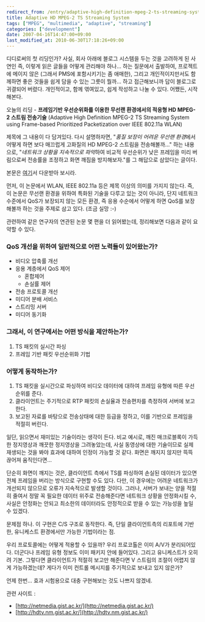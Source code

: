 ```yaml
---
redirect_from: /entry/adaptive-high-definition-mpeg-2-ts-streaming-system-using-frame-based-prioritized-packetization-over-ieee-80211a-wlan/
title: Adaptive HD MPEG-2 TS Streaming System
tags: ["MPEG", "multimedia", "adaptive", "streaming"]
categories: ["development"]
date: 2007-04-16T14:47:00+09:00
last_modified_at: 2010-06-30T17:18:26+09:00
---
```

디디로써의 첫 리딩인가? 사실, 회사 아래에 블로그 시스템을 두는 것을
고려하게 된 사연인 즉, 이렇게 읽은 글들을 어떻게 관리해야 하나... 하는
질문에서 출발하여, 프로젝트에 메이지 않은 (그래서 PMS에 포함시키기는
좀 애매한), 그리고 개인적이지만서도 함께하면 좋은 것들을 쉽게 담을 수
있는 그릇이 뭘까... 하고 접근해보니까 답이 블로그로 귀결되어 버렸다.
개인적이고, 함께 엮여있고, 쉽게 작성하고 나눌 수 있다.
어쨌든, 시작해본다.

오늘의 리딩 - **프레임기반 우선순위화를 이용한 무선랜 환경에서의 적응형
HD MPEG-2 스트림 전송기술** (Adaptive High Definition MPEG-2 TS Streaming
System using Frame-based Prioritized Packetization over IEEE 802.11a WLAN)

제목에 그 내용이 다 담겨있다. 다시 설명하자면, "*품질 보장이 어려운
무선랜 환경*에서 어떻게 하면 보다 매끄럽게 고화질의 HD MPEG-2 스트림을
전송해볼까..." 하는 내용으로, "*네트워크 상황을 지속적으로 파악*하여
비교적 우선순위가 낮은 프레임을 미리 버림으로써 전송률을 조정하고 화면
깨짐을 방지해보자."를 그 해답으로 삼았다는 글이다.

본문은 [여기](http://netmedia.gist.ac.kr/%7Eshpark/publication/IC-3-VCIP2005_WLAN_HD_Streaming.pdf)서
다운받아 보시라.

먼저, 이 논문에서 WLAN, IEEE 802.11a 등은 제목 이상의 의미를 가지지
않는다. 즉, 이 논문은 무선랜 환경을 위하여 특화된 기술을 다루고 있는
것이 아니라, 단지 네트워크 수준에서 QoS가 보장되지 않는 모든 환경,
즉 응용 수순에서 어떻게 하면 QoS를 보장해볼까 하는 것을 주제로 삼고
있다. (조금 실망 :-)

관련하여 같은 연구자의 연관된 논문 몇 편을 더 읽어봤는데, 정리해보면
다음과 같이 요약할 수 있다.

### QoS 개선을 위하여 일반적으로 어떤 노력들이 있어왔는가?

- 비디오 압축률 개선
- 응용 계층에서 QoS 제어
  - 혼합제어
  - 손실률 제어
- 전송 프로토콜 개선
- 미디어 분배 서비스
- 스트리밍 서버
- 미디어 동기화

### 그래서, 이 연구에서는 어떤 방식을 제안하는가?

1. TS 패킷의 실시간 파싱
2. 프레임 기반 패킷 우선순위화 기법

### 어떻게 동작하는가?

1. TS 패킷을 실시간으로 파싱하여 비디오 데이터에 대하여 프레임 유형에
   따른 우선순위를 준다.
2. 클라이언트는 주기적으로 RTP 패킷의 손실율과 전송편차를 측정하여
   서버에 보고한다.
3. 보고된 자료를 바탕으로 전송상태에 대한 등급을 정하고, 이를 기반으로
   프레임을 적절히 버린다.

일단, 읽으면서 재미있는 기술이라는 생각이 든다. 비교 예시로, 깨진
매크로블록이 가득한 정지영상과 깨끗한 정지영상을 그려놓았는데, 사실
동영상에 대한 기술이므로 실제 재생되는 것을 봐야 효과에 대하여 인정이
가능할 것 같다. 화면은 깨지지 않지만 뜩뜩 끊어져 움직인다면...

단순히 화면이 깨지는 것은, 클라이언트 측에서 TS를 파싱하여 손실된
데이터가 있으면 전체 프레임을 버리는 방식으로 구현할 수도 있다. 다만,
이 경우에는 어려운 네트워크가 개선되지 않으므로 오류가 지속적으로
발생할 것이다. 그러나, 서버가 보내는 양을 적절히 줄여서 정말 꼭 필요한
데이터 위주로 전송해준다면 네트워크 상황을 안정화시킬 수, 사실은
안정화는 안되고 최소한의 데이터라도 안정적으로 받을 수 있는 가능성을
높일 수 있겠다.

문제점 하나. 이 구현은 C/S 구조로 동작한다. 즉, 단일 클라이언트측의
리포트에 기반한, 유니케스트 환경에서만 가능한 기법이라는 점.

우리 프로토콜에는 어떻게 적용할 수 있을까? 우리 프로코톨은 이미 A/V가
분리되어있다. 더군다나 프레임 유형 정보도 이미 패키지 안에 들어있다.
그리고 유니케스트가 오히려 기본. 그렇다면 클라이언트가 적절히 보고만
해준다면 V 스트림의 조절이 어렵지 않게 가능하겠는데? 게다가 이미
컨트롤 메시지를 주기적으로 보내고 있지 않은가?

언제 한번... 효과 시험용으로 대충 구현해보는 것도 나쁘지 않겠네.

관련 사이트 :

* [http://netmedia.gist.ac.kr/](http://netmedia.gist.ac.kr/)  
* [http://hdtv.nm.gist.ac.kr/](http://hdtv.nm.gist.ac.kr/)

